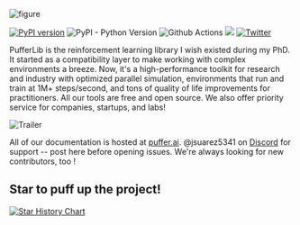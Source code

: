 ![figure](https://pufferai.github.io/source/resource/header.png)

[![PyPI version](https://badge.fury.io/py/pufferlib.svg)](https://badge.fury.io/py/pufferlib)
![PyPI - Python Version](https://img.shields.io/pypi/pyversions/pufferlib)
![Github Actions](https://github.com/PufferAI/PufferLib/actions/workflows/install.yml/badge.svg)
[![](https://dcbadge.vercel.app/api/server/spT4huaGYV?style=plastic)](https://discord.gg/spT4huaGYV)
[![Twitter](https://img.shields.io/twitter/url/https/twitter.com/cloudposse.svg?style=social&label=Follow%20%40jsuarez5341)](https://twitter.com/jsuarez5341)

PufferLib is the reinforcement learning library I wish existed during my PhD. It started as a compatibility layer to make working with complex environments a breeze. Now, it's a high-performance toolkit for research and industry with optimized parallel simulation, environments that run and train at 1M+ steps/second, and tons of quality of life improvements for practitioners. All our tools are free and open source. We also offer priority service for companies, startups, and labs!

![Trailer](https://github.com/PufferAI/puffer.ai/blob/main/docs/assets/puffer_2.gif?raw=true)

All of our documentation is hosted at [puffer.ai](https://puffer.ai "PufferLib Documentation"). @jsuarez5341 on [Discord](https://discord.gg/puffer) for support -- post here before opening issues. We're always looking for new contributors, too !

## Star to puff up the project!

<a href="https://star-history.com/#pufferai/pufferlib&Date">
 <picture>
   <source media="(prefers-color-scheme: dark)" srcset="https://api.star-history.com/svg?repos=pufferai/pufferlib&type=Date&theme=dark" />
   <source media="(prefers-color-scheme: light)" srcset="https://api.star-history.com/svg?repos=pufferai/pufferlib&type=Date" />
   <img alt="Star History Chart" src="https://api.star-history.com/svg?repos=pufferai/pufferlib&type=Date" />
 </picture>
</a>
